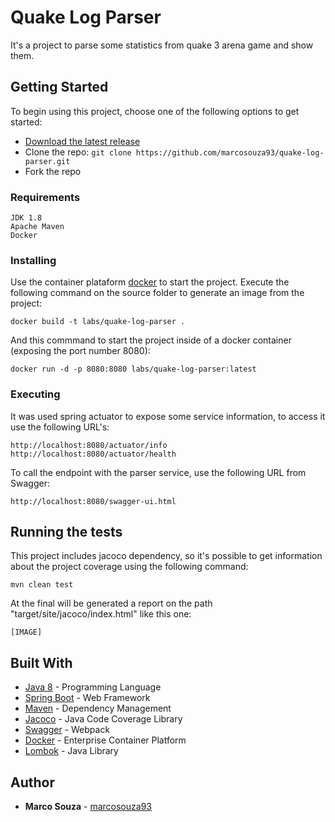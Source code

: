 # Quake Log Parser

It's a project to parse some statistics from quake 3 arena game and show them.

## Getting Started

To begin using this project, choose one of the following options to get started:
* [Download the latest release](https://github.com/marcosouza93/quake-log-parser/archive/master.zip)
* Clone the repo: `git clone https://github.com/marcosouza93/quake-log-parser.git`
* Fork the repo

### Requirements

```
JDK 1.8
Apache Maven
Docker
```

### Installing

Use the container plataform [docker](https://www.docker.com/) to start the project. Execute the following command on the source folder to generate an image from the project:

```
docker build -t labs/quake-log-parser .
```

And this commmand to start the project inside of a docker container (exposing the port number 8080):

```
docker run -d -p 8080:8080 labs/quake-log-parser:latest
```

### Executing

It was used spring actuator to expose some service information, to access it use the following URL's:

```
http://localhost:8080/actuator/info
http://localhost:8080/actuator/health
```

To call the endpoint with the parser service, use the following URL from Swagger:

```
http://localhost:8080/swagger-ui.html
```

## Running the tests

This project includes jacoco dependency, so it's possible to get information about the project coverage using the following command:

```
mvn clean test
```

At the final will be generated a report on the path "target/site/jacoco/index.html" like this one:

```
[IMAGE]
```

## Built With

* [Java 8](https://rometools.github.io/rome/) - Programming Language
* [Spring Boot](https://spring.io/projects/spring-boot) - Web Framework
* [Maven](https://maven.apache.org/) - Dependency Management
* [Jacoco](https://www.eclemma.org/jacoco/) - Java Code Coverage Library
* [Swagger](https://swagger.io/) - Webpack
* [Docker](https://www.docker.com/) - Enterprise Container Platform
* [Lombok](https://projectlombok.org/) - Java Library

## Author

* **Marco Souza** - [marcosouza93](https://github.com/marcosouza93)
